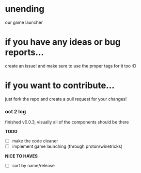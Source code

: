 # unending
our game launcher

# if you have any ideas or bug reports...

create an issue! and make sure to use the proper tags for it too :D

# if you want to contribute...

just fork the repo and create a pull request for your changes!

### oct 2 log
finished v0.0.3, visually all of the components should be there

**TODO**
- [ ] make the code cleaner
- [ ] implement game launching (through proton/winetricks)

**NICE TO HAVES**
- [ ] sort by name/release
